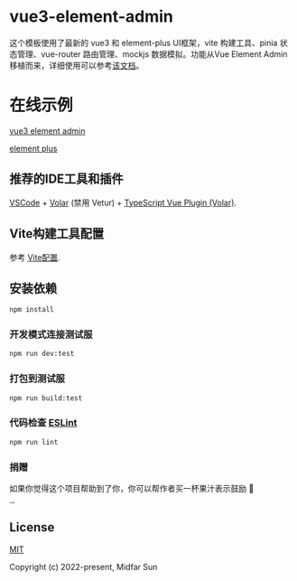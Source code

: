 # vue3-element-admin

这个模板使用了最新的 vue3 和 element-plus UI框架，vite 构建工具、pinia 状态管理、vue-router 路由管理、mockjs 数据模拟。功能从Vue Element Admin 移植而来，详细使用可以参考[该文档](https://panjiachen.github.io/vue-element-admin-site/zh/guide/essentials/router-and-nav.html)。

# 在线示例

[vue3 element admin](https://vue3-element-admin.midfar.com/)

[element plus](https://element-plus.midfar.com/)

## 推荐的IDE工具和插件

[VSCode](https://code.visualstudio.com/) + [Volar](https://marketplace.visualstudio.com/items?itemName=Vue.volar) (禁用 Vetur) + [TypeScript Vue Plugin (Volar)](https://marketplace.visualstudio.com/items?itemName=Vue.vscode-typescript-vue-plugin).

## Vite构建工具配置

参考 [Vite配置](https://vitejs.dev/config/).

## 安装依赖

```sh
npm install
```

### 开发模式连接测试服

```sh
npm run dev:test
```

### 打包到测试服

```sh
npm run build:test
```

### 代码检查 [ESLint](https://eslint.org/)

```sh
npm run lint
```

### 捐赠

如果你觉得这个项目帮助到了你，你可以帮作者买一杯果汁表示鼓励 :tropical_drink:

<img src="https://vue3-element-admin.midfar.com/midfar_pay.jpg" alt="捐赠" style="zoom: 20%;" />

## License

[MIT](https://opensource.org/licenses/MIT)

Copyright (c) 2022-present, Midfar Sun